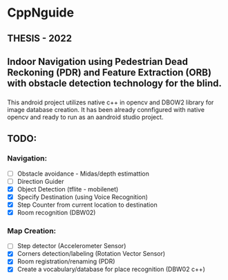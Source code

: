# CppNguide
## THESIS - 2022
## Indoor Navigation using Pedestrian Dead Reckoning (PDR) and Feature Extraction (ORB) with obstacle detection technology for the blind. 
### 
This android project utilizes native c++ in opencv and DBOW2 library for image database creation.
It has been already connfigured with native opencv and ready to run as an aandroid studio project.
## TODO:
### Navigation:
- [ ] Obstacle avoidance - Midas/depth estimattion
- [ ] Direction Guider
- [x] Object Detection (tflite - mobilenet)
- [x] Specify Destination (using Voice Recognition)
- [x] Step Counter from current location to destination
- [x] Room recognition (DBW02)
### Map Creation:
- [ ] Step detector (Accelerometer Sensor)
- [x] Corners detection/labeling (Rotation Vector Sensor)
- [x] Room registration/renaming (PDR)
- [x] Create a vocabulary/database for place recognition (DBW02 c++) 
##
##
